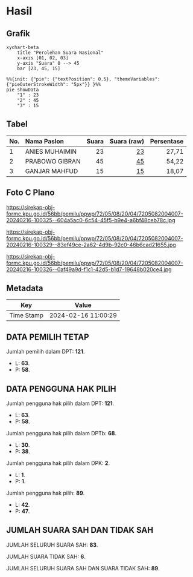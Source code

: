 # Hasil

## Grafik

```mermaid
xychart-beta
    title "Perolehan Suara Nasional"
    x-axis [01, 02, 03]
    y-axis "Suara" 0 --> 45
    bar [23, 45, 15]
```

```mermaid
%%{init: {"pie": {"textPosition": 0.5}, "themeVariables": {"pieOuterStrokeWidth": "5px"}} }%%
pie showData
    "1" : 23
    "2" : 45
    "3" : 15
```

## Tabel

| No. | Nama Paslon    | Suara | Suara (raw) | Persentase |
|:--- |:-------------- | -----:| -----------:| ----------:|
| 1   | ANIES MUHAIMIN | 23    | [23][p-1]   | 27,71      |
| 2   | PRABOWO GIBRAN | 45    | [45][p-2]   | 54,22      |
| 3   | GANJAR MAHFUD  | 15    | [15][p-3]   | 18,07      |


[p-1]: https://github.com/gigit-pemilu/pemilu-2024/blob/main/pilpres/hitung-suara/sub/72-sulawesi-tengah/sub/05-buol/sub/08-bukal/sub/2004-winangun/sub/007-tps/sub/paslon-1.txt
[p-2]: https://github.com/gigit-pemilu/pemilu-2024/blob/main/pilpres/hitung-suara/sub/72-sulawesi-tengah/sub/05-buol/sub/08-bukal/sub/2004-winangun/sub/007-tps/sub/paslon-2.txt
[p-3]: https://github.com/gigit-pemilu/pemilu-2024/blob/main/pilpres/hitung-suara/sub/72-sulawesi-tengah/sub/05-buol/sub/08-bukal/sub/2004-winangun/sub/007-tps/sub/paslon-3.txt

## Foto C Plano

https://sirekap-obj-formc.kpu.go.id/56bb/pemilu/ppwp/72/05/08/20/04/7205082004007-20240216-100325--604a5ac0-6c54-45f5-b9e4-a6bf48ceb78c.jpg

https://sirekap-obj-formc.kpu.go.id/56bb/pemilu/ppwp/72/05/08/20/04/7205082004007-20240216-100329--83ef49ce-2a62-4d9b-92c0-46b6cad21655.jpg

https://sirekap-obj-formc.kpu.go.id/56bb/pemilu/ppwp/72/05/08/20/04/7205082004007-20240216-100326--0af49a9d-f1c1-42d5-b1d7-19648b020ce4.jpg


## Metadata

| Key        | Value               |
| ---------- | ------------------- |
| Time Stamp | 2024-02-16 11:00:29 |


## DATA PEMILIH TETAP

Jumlah pemilih dalam DPT: **121**.
 * L: **63**.
 * P: **58**.

## DATA PENGGUNA HAK PILIH

Jumlah pengguna hak pilih dalam DPT: **121**.
 * L: **63**.
 * P: **58**.

Jumlah pengguna hak pilih dalam DPTb: **68**.
 * L: **30**.
 * P: **38**.

Jumlah pengguna hak pilih dalam DPK: **2**.
 * L: **1**.
 * P: **1**.

Jumlah pengguna hak pilih: **89**.
 * L: **42**.
 * P: **47**.

## JUMLAH SUARA SAH DAN TIDAK SAH

JUMLAH SELURUH SUARA SAH: **83**.

JUMLAH SUARA TIDAK SAH: **6**.

JUMLAH SELURUH SUARA SAH DAN SUARA TIDAK SAH: **89**.


